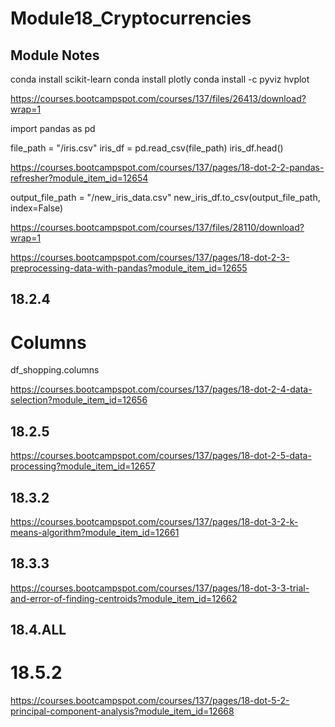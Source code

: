 # Module18_Cryptocurrencies
## Module Notes
conda install scikit-learn
conda install plotly
conda install -c pyviz hvplot

https://courses.bootcampspot.com/courses/137/files/26413/download?wrap=1

import pandas as pd

file_path = "<folder path to stored data sets>/iris.csv"
iris_df = pd.read_csv(file_path)
iris_df.head()
  
  https://courses.bootcampspot.com/courses/137/pages/18-dot-2-2-pandas-refresher?module_item_id=12654
  
output_file_path = "<path to folder>/new_iris_data.csv"
new_iris_df.to_csv(output_file_path, index=False)
  
  
  https://courses.bootcampspot.com/courses/137/files/28110/download?wrap=1
  
  https://courses.bootcampspot.com/courses/137/pages/18-dot-2-3-preprocessing-data-with-pandas?module_item_id=12655
  
  ## 18.2.4
# Columns
df_shopping.columns

https://courses.bootcampspot.com/courses/137/pages/18-dot-2-4-data-selection?module_item_id=12656

## 18.2.5
https://courses.bootcampspot.com/courses/137/pages/18-dot-2-5-data-processing?module_item_id=12657

## 18.3.2
https://courses.bootcampspot.com/courses/137/pages/18-dot-3-2-k-means-algorithm?module_item_id=12661

## 18.3.3
https://courses.bootcampspot.com/courses/137/pages/18-dot-3-3-trial-and-error-of-finding-centroids?module_item_id=12662

## 18.4.ALL

# 18.5.2
https://courses.bootcampspot.com/courses/137/pages/18-dot-5-2-principal-component-analysis?module_item_id=12668


